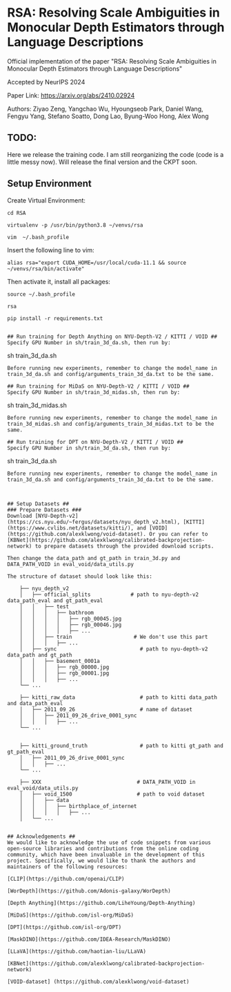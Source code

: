 # RSA: Resolving Scale Ambiguities in Monocular Depth Estimators through Language Descriptions #

Official implementation of the paper "RSA: Resolving Scale Ambiguities in Monocular Depth Estimators through Language Descriptions"

Accepted by NeurIPS 2024

Paper Link: https://arxiv.org/abs/2410.02924

Authors: Ziyao Zeng, Yangchao Wu, Hyoungseob Park, Daniel Wang, Fengyu Yang, Stefano Soatto, Dong Lao, Byung-Woo Hong, Alex Wong

<!-- ## Overview ##

### Pipeline ###

### Visualization on NYU-Depth-v2 ###

### Poster ### -->

## TODO: ##
Here we release the training code. I am still reorganizing the code (code is a little messy now). Will release the final version and the CKPT soon.

## Setup Environment ##
Create Virtual Environment:
```
cd RSA

virtualenv -p /usr/bin/python3.8 ~/venvs/rsa

vim  ~/.bash_profile
```
Insert the following line to vim:
```
alias rsa="export CUDA_HOME=/usr/local/cuda-11.1 && source ~/venvs/rsa/bin/activate"
```
Then activate it, install all packages:
```
source ~/.bash_profile

rsa

pip install -r requirements.txt


## Run training for Depth Anything on NYU-Depth-V2 / KITTI / VOID ##
Specify GPU Number in sh/train_3d_da.sh, then run by:
```
sh train_3d_da.sh
```
Before running new experiments, remember to change the model_name in train_3d_da.sh and config/arguments_train_3d_da.txt to be the same.

## Run training for MiDaS on NYU-Depth-V2 / KITTI / VOID ##
Specify GPU Number in sh/train_3d_midas.sh, then run by:
```
sh train_3d_midas.sh
```
Before running new experiments, remember to change the model_name in train_3d_midas.sh and config/arguments_train_3d_midas.txt to be the same.

## Run training for DPT on NYU-Depth-V2 / KITTI / VOID ##
Specify GPU Number in sh/train_3d_da.sh, then run by:
```
sh train_3d_da.sh
```
Before running new experiments, remember to change the model_name in train_3d_da.sh and config/arguments_train_3d_da.txt to be the same.



## Setup Datasets ##
### Prepare Datasets ###
Download [NYU-Depth-v2](https://cs.nyu.edu/~fergus/datasets/nyu_depth_v2.html), [KITTI](https://www.cvlibs.net/datasets/kitti/), and [VOID](https://github.com/alexklwong/void-dataset). Or you can refer to [KBNet](https://github.com/alexklwong/calibrated-backprojection-network) to prepare datasets through the provided download scripts.

Then change the data_path and gt_path in train_3d.py and DATA_PATH_VOID in eval_void/data_utils.py

The structure of dataset should look like this:

    ├── nyu_depth_v2
    │   ├── official_splits             # path to nyu-depth-v2 data_path_eval and gt_path_eval
    │   │   ├── test
    │   │   │   ├── bathroom
    │   │   │   │   ├── rgb_00045.jpg
    │   │   │   │   ├── rgb_00046.jpg
    │   │   │   │   ├── ...
    │   │   ├── train                    # We don't use this part
    │   │   │   ├── ...
    │   ├── sync                           # path to nyu-depth-v2 data_path and gt_path
    │   │   ├── basement_0001a
    │   │   │   ├── rgb_00000.jpg
    │   │   │   ├── rgb_00001.jpg
    │   │   │   ├── ...
    └── ...

    ├── kitti_raw_data                     # path to kitti data_path and data_path_eval
    │   ├── 2011_09_26                     # name of dataset
    │   │   ├── 2011_09_26_drive_0001_sync
    │   │   │   ├── ...
    └── ...


    ├── kitti_ground_truth                 # path to kitti gt_path and gt_path_eval
    │   ├── 2011_09_26_drive_0001_sync
    │   │   ├── ...
    └── ...

    ├── XXX                               # DATA_PATH_VOID in eval_void/data_utils.py
    │   ├── void_1500                     # path to void dataset
    │   │   ├── data
    │   │   │   ├── birthplace_of_internet
    │   │   │   │   ├── ...
    │   └── ...


## Acknowledgements ##
We would like to acknowledge the use of code snippets from various open-source libraries and contributions from the online coding community, which have been invaluable in the development of this project. Specifically, we would like to thank the authors and maintainers of the following resources:

[CLIP](https://github.com/openai/CLIP)

[WorDepth](https://github.com/Adonis-galaxy/WorDepth)

[Depth Anything](https://github.com/LiheYoung/Depth-Anything)

[MiDaS](https://github.com/isl-org/MiDaS)

[DPT](https://github.com/isl-org/DPT)

[MaskDINO](https://github.com/IDEA-Research/MaskDINO)

[LLaVA](https://github.com/haotian-liu/LLaVA)

[KBNet](https://github.com/alexklwong/calibrated-backprojection-network)

[VOID-dataset] (https://github.com/alexklwong/void-dataset)